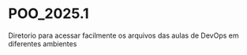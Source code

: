 # POO_2025.1
Diretorio para acessar facilmente os arquivos das aulas de DevOps em diferentes ambientes
